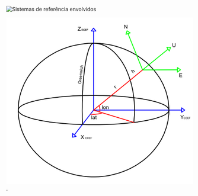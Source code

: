 ![Sistemas de referência envolvidos](trajectory-coordinate-converter/figure/fig_ecef.png)

![Sistemas de referência envolvidos](https://github.com/francisvalguedes/trajectory-coordinate-converter/blob/main/figure/fig_ecef.png?raw=true).
